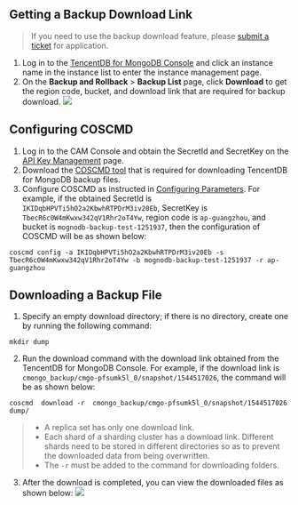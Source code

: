 
## Getting a Backup Download Link
>If you need to use the backup download feature, please [submit a ticket](https://console.cloud.tencent.com/workorder/category) for application.
>
1. Log in to the [TencentDB for MongoDB Console](https://console.cloud.tencent.com/mongodb) and click an instance name in the instance list to enter the instance management page.
2. On the **Backup and Rollback** > **Backup List** page, click **Download** to get the region code, bucket, and download link that are required for backup download.
![](https://main.qcloudimg.com/raw/089e0555ba190942b796f1f96e65dd93.png)

## Configuring COSCMD
1. Log in to the CAM Console and obtain the SecretId and SecretKey on the [API Key Management](https://console.cloud.tencent.com/cam/capi) page.
2. Download the [COSCMD tool](http://intl.cloud.tencent.com/document/product/436/10976) that is required for downloading TencentDB for MongoDB backup files.
3. Configure COSCMD as instructed in [Configuring Parameters](http://intl.cloud.tencent.com/document/product/436/10976#configuring-parameters).
For example, if the obtained SecretId is `IKIDqbHPVTi5hO2a2KbwhRTPDrM3iv20Eb`, SecretKey is `TbecR6c0W4mKwxw342qV1Rhr2oT4Yw`, region code is `ap-guangzhou`, and bucket is `mognodb-backup-test-1251937`, then the configuration of COSCMD will be as shown below:
```
coscmd config -a IKIDqbHPVTi5hO2a2KbwhRTPDrM3iv20Eb -s TbecR6c0W4mKwxw342qV1Rhr2oT4Yw -b mognodb-backup-test-1251937 -r ap-guangzhou
```

## Downloading a Backup File
1. Specify an empty download directory; if there is no directory, create one by running the following command:
```
mkdir dump
```
2. Run the download command with the download link obtained from the TencentDB for MongoDB Console. For example, if the download link is `cmongo_backup/cmgo-pfsumk5l_0/snapshot/1544517026`, the command will be as shown below:
```
coscmd  download -r  cmongo_backup/cmgo-pfsumk5l_0/snapshot/1544517026  dump/
```
>- A replica set has only one download link.
>- Each shard of a sharding cluster has a download link. Different shards need to be stored in different directories so as to prevent the downloaded data from being overwritten.
>- The `-r` must be added to the command for downloading folders.
3. After the download is completed, you can view the downloaded files as shown below:
![](https://main.qcloudimg.com/raw/163d25eee187b4292261518af8dcd1c1.png)


